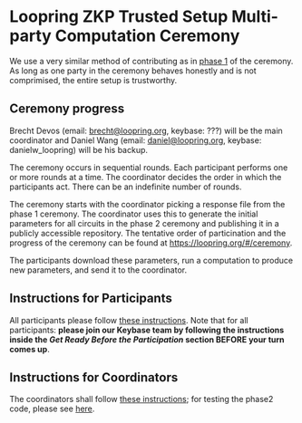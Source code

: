# Loopring ZKP Trusted Setup Multi-party Computation Ceremony

We use a very similar method of contributing as in [phase 1](https://github.com/weijiekoh/perpetualpowersoftau/) of the ceremony. As long as one party in the ceremony behaves honestly and is not comprimised, the entire setup is trustworthy.

## Ceremony progress

Brecht Devos (email: brecht@loopring.org, keybase: ???) will be the main coordinator and Daniel Wang (email: daniel@loopring.org, keybase: danielw_loopring) will be his backup.

The ceremony occurs in sequential rounds. Each participant performs one or more rounds at a time. The coordinator decides the order in which the participants act. There can be an indefinite number of rounds.

The ceremony starts with the coordinator picking a response file from the phase 1 ceremony. The coordinator uses this to generate the initial parameters for all circuits in the phase 2 ceremony and publishing it in a publicly accessible repository. The tentative order of particination and the progress of the ceremony can be found at https://loopring.org/#/ceremony.

The participants download these parameters, run a computation to produce new parameters, and send it to the coordinator.

## Instructions for Participants
All participants please follow [these instructions](./participants.md). Note that for all participants: **please join our Keybase team by following the instructions inside the *Get Ready Before the Participation* section BEFORE your turn comes up**.

## Instructions for Coordinators
The coordinators shall follow [these instructions](./coordinator.md); for testing the phase2 code, please see [here](./testing.md).
